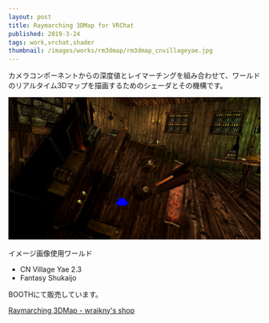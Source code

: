 ```yaml
---
layout: post
title: Raymarching 3DMap for VRChat
published: 2019-3-24
tags: work,vrchat,shader
thumbnail: /images/works/rm3dmap/rm3dmap_cnvillageyae.jpg
---
```


カメラコンポーネントからの深度値とレイマーチングを組み合わせて、ワールドのリアルタイム3Dマップを描画するためのシェーダとその機構です。

<!--more-->

<img src="/images/works/rm3dmap/rm3dmap_fantasy.jpg" width="560" class="has-image-centered">

イメージ画像使用ワールド

- CN Village Yae 2.3
- Fantasy Shukaijo

BOOTHにて販売しています。

[Raymarching 3DMap - wraikny's shop](https://wraikny.booth.pm/items/1285300)
